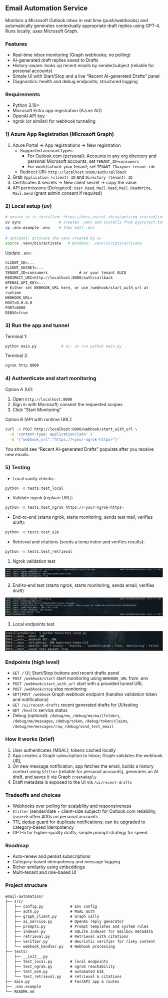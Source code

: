 ## Email Automation Service

Monitors a Microsoft Outlook inbox in real time (push/webhooks) and automatically generates contextually appropriate draft replies using GPT-4. Runs locally; uses Microsoft Graph.

### Features
- Real-time inbox monitoring (Graph webhooks; no polling)
- AI-generated draft replies saved to Drafts
- History-aware: looks up recent emails by sender/subject (reliable for personal accounts)
- Simple UI with Start/Stop and a live “Recent AI-generated Drafts” panel
- Diagnostics: health and debug endpoints; structured logging

### Requirements
- Python 3.10+
- Microsoft Entra app registration (Azure AD)
- OpenAI API key
- ngrok (or similar) for webhook tunneling

### 1) Azure App Registration (Microsoft Graph)
1. Azure Portal → App registrations → New registration
   - Supported account types:
     - For Outlook.com (personal): Accounts in any org directory and personal Microsoft accounts; set `TENANT_ID=consumers`
     - For work/school: your tenant; set `TENANT_ID=<your-tenant-id>`
   - Redirect URI: `http://localhost:8000/auth/callback`
2. Grab `Application (client) ID` and `Directory (tenant) ID`
3. Certificates & secrets → New client secret → copy the value
4. API permissions (Delegated): `User.Read`, `Mail.Read`, `Mail.ReadWrite`, `Mail.Send` (grant admin consent if required)

### 2) Local setup (uv)
```bash
# ensure uv is installed: https://docs.astral.sh/uv/getting-started/installation/
uv sync                 # creates .venv and installs from pyproject.toml/uv.lock
cp .env.example .env    # then edit .env

# optional: activate the venv created by uv
source .venv/bin/activate   # Windows: .venv\Scripts\activate
```

Update `.env`:
```env
CLIENT_ID=...
CLIENT_SECRET=...
TENANT_ID=consumers              # or your tenant GUID
REDIRECT_URI=http://localhost:8000/auth/callback
OPENAI_API_KEY=...
# Either set WEBHOOK_URL here, or use /webhook/start_with_url at runtime
WEBHOOK_URL=
HOST=0.0.0.0
PORT=8000
DEBUG=true
```

### 3) Run the app and tunnel
Terminal 1:
```bash
python main.py           # or: uv run python main.py
```
Terminal 2:
```bash
ngrok http 8000
```

### 4) Authenticate and start monitoring
Option A (UI):
1. Open `http://localhost:8000`
2. Sign in with Microsoft; consent the requested scopes
3. Click “Start Monitoring”

Option B (API with runtime URL):
```bash
curl -X POST http://localhost:8000/webhook/start_with_url \
  -H 'content-type: application/json' \
  -d '{"webhook_url":"https://<your-ngrok-https>"}'
```

You should see “Recent AI-generated Drafts” populate after you receive new emails.

### 5) Testing
- Local sanity checks:
```bash
python -m tests.test_local
```

- Validate ngrok (replace URL):
```bash
python -m tests.test_ngrok https://<your-ngrok-https>
```

- End-to-end (starts ngrok, starts monitoring, sends test mail, verifies draft):
```bash
python -m tests.test_e2e
```

- Retrieval and citations (seeds a temp index and verifies results):
```bash
python -m tests.test_retrieval
```

1) Ngrok validation test

![Ngrok test](assets/test_ngrok.png)

2) End‑to‑end test (starts ngrok, starts monitoring, sends email, verifies draft)

![E2E test](assets/test_e2e.png)

3) Local endpoints test

![Local test](assets/test_local.png)

### Endpoints (high level)
- `GET /` UI; Start/Stop buttons and recent drafts panel
- `POST /webhook/start` start monitoring using `WEBHOOK_URL` from .env
- `POST /webhook/start_with_url` start with a provided tunnel URL
- `POST /webhook/stop` stop monitoring
- `GET|POST /webhook` Graph webhook endpoint (handles validation token and notifications)
- `GET /ui/recent-drafts` recent generated drafts for UI/testing
- `GET /health` service status
- Debug (optional): `/debug/me`, `/debug/me/mailfolders`, `/debug/me/messages`, `/debug/token`, `/debug/token/claims`, `/debug/me/messages/raw`, `/debug/send_test_email`

### How it works (brief)
1. User authenticates (MSAL); tokens cached locally
2. App creates a Graph subscription to Inbox; Graph validates the webhook URL
3. On new message notification, app fetches the email, builds a history context using `$filter` (reliable for personal accounts), generates an AI draft, and saves it via Graph `createReply`
4. Draft metadata is exposed to the UI via `/ui/recent-drafts`

### Tradeoffs and choices
- Webhooks over polling for scalability and responsiveness
- `$filter` (sender/date + client-side subject) for Outlook.com reliability; `$search` often 400s on personal accounts
- TTL dedup guard for duplicate notifications; can be upgraded to category-based idempotency
- GPT-5 for higher-quality drafts; simple prompt strategy for speed

### Roadmap
- Auto-renew and persist subscriptions
- Category-based idempotency and message tagging
- Richer similarity using embeddings
- Multi-tenant and role-based UI


### Project structure
```
email-automation/
├── src/
│   ├── config.py            # Env config
│   ├── auth.py              # MSAL auth
│   ├── graph_client.py      # Graph calls
│   ├── ai_service.py        # OpenAI reply generator
│   ├── prompts.py           # Prompt templates and system rules
│   ├── indexer.py           # SQLite indexer for mailbox metadata
│   ├── retrieval.py         # Retrieval with citations
│   ├── verifier.py          # Heuristic verifier for risky content
│   └── webhook_handler.py   # Webhook processing
├── tests/
│   ├── __init__.py
│   ├── test_local.py        # local endpoints
│   ├── test_ngrok.py        # ngrok reachability
│   ├── test_e2e.py          # automated E2E
│   └── test_retrieval.py    # retrieval & citations
├── main.py                  # FastAPI app & routes
├── .env.example
└── README.md
```
